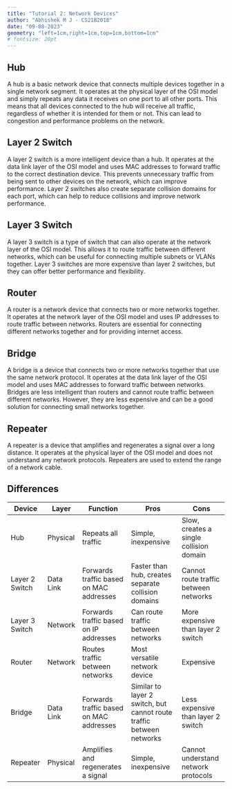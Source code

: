 ```yaml
---
title: "Tutorial 2: Network Devices"
author: "Abhishek M J - CS21B2018"
date: "09-08-2023"
geometry: "left=1cm,right=1cm,top=1cm,bottom=1cm"
# fontsize: 20pt
---
```


## Hub

A hub is a basic network device that connects multiple devices together in a single network segment. It operates at the physical layer of the OSI model and simply repeats any data it receives on one port to all other ports. This means that all devices connected to the hub will receive all traffic, regardless of whether it is intended for them or not. This can lead to congestion and performance problems on the network.

## Layer 2 Switch

A layer 2 switch is a more intelligent device than a hub. It operates at the data link layer of the OSI model and uses MAC addresses to forward traffic to the correct destination device. This prevents unnecessary traffic from being sent to other devices on the network, which can improve performance. Layer 2 switches also create separate collision domains for each port, which can help to reduce collisions and improve network performance.

## Layer 3 Switch

A layer 3 switch is a type of switch that can also operate at the network layer of the OSI model. This allows it to route traffic between different networks, which can be useful for connecting multiple subnets or VLANs together. Layer 3 switches are more expensive than layer 2 switches, but they can offer better performance and flexibility.

## Router

A router is a network device that connects two or more networks together. It operates at the network layer of the OSI model and uses IP addresses to route traffic between networks. Routers are essential for connecting different networks together and for providing internet access.

## Bridge

A bridge is a device that connects two or more networks together that use the same network protocol. It operates at the data link layer of the OSI model and uses MAC addresses to forward traffic between networks. Bridges are less intelligent than routers and cannot route traffic between different networks. However, they are less expensive and can be a good solution for connecting small networks together.

## Repeater

A repeater is a device that amplifies and regenerates a signal over a long distance. It operates at the physical layer of the OSI model and does not understand any network protocols. Repeaters are used to extend the range of a network cable.

## Differences

Device | Layer | Function | Pros | Cons
--- | --- | --- | --- | ---
Hub | Physical | Repeats all traffic | Simple, inexpensive | Slow, creates a single collision domain
Layer 2 Switch | Data Link | Forwards traffic based on MAC addresses | Faster than hub, creates separate collision domains | Cannot route traffic between networks
Layer 3 Switch | Network | Forwards traffic based on IP addresses | Can route traffic between networks | More expensive than layer 2 switch
Router | Network | Routes traffic between networks | Most versatile network device | Expensive
Bridge | Data Link | Forwards traffic based on MAC addresses | Similar to layer 2 switch, but cannot route traffic between networks | Less expensive than layer 2 switch
Repeater | Physical | Amplifies and regenerates a signal | Simple, inexpensive | Cannot understand network protocols